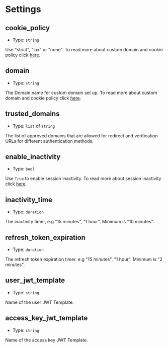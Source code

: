 
Settings
========



cookie_policy
-------------

- Type: `string` 

Use "strict", "lax" or "none". To read more about custom domain and cookie policy
click [here](https://docs.descope.com/how-to-deploy-to-production/custom-domain).



domain
------

- Type: `string` 

The Domain name for custom domain set up. To read more about custom domain and
cookie policy click [here](https://docs.descope.com/how-to-deploy-to-production/custom-domain).



trusted_domains
---------------

- Type: `list` of `string` 

The list of approved domains that are allowed for redirect and verification URLs
for different authentication methods.



enable_inactivity
-----------------

- Type: `bool` 

Use `True` to enable session inactivity. To read more about session inactivity
click [here](https://docs.descope.com/project-settings#session-inactivity).



inactivity_time
---------------

- Type: `duration` 

The inactivity timer, e.g "15 minutes", "1 hour". Minimum is "10 minutes".



refresh_token_expiration
------------------------

- Type: `duration` 

The refresh token expiration timer.  e.g "15 minutes", "1 hour". Minimum is "2 minutes".



user_jwt_template
-----------------

- Type: `string` 

Name of the user JWT Template.



access_key_jwt_template
-----------------------

- Type: `string` 

Name of the access key JWT Template.
